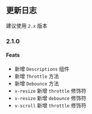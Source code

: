 ## 更新日志

建议使用 `2.x` 版本

### 2.1.0

#### Feats

- 新增 `Descriptions` 组件
- 新增 `Throttle` 方法
- 新增 `Debounce` 方法
- `v-resize` 新增 `throttle` 修饰符
- `v-resize` 新增 `debounce` 修饰符
- `v-scroll` 新增 `throttle` 修饰符
